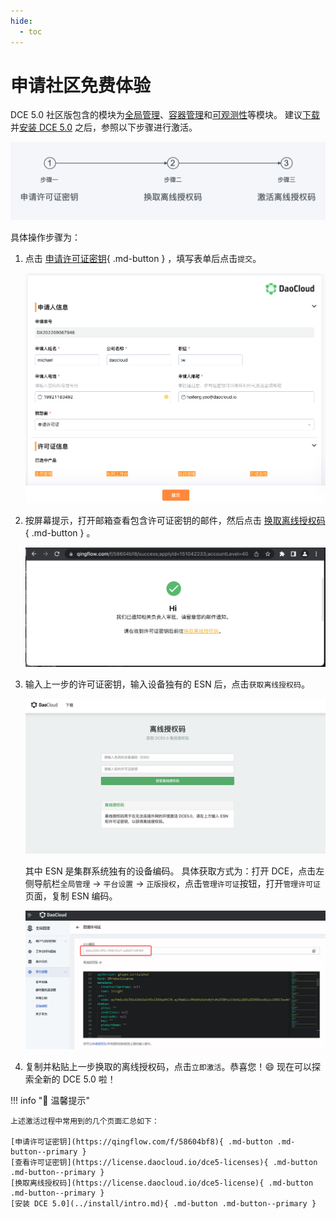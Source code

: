 ```yaml
---
hide:
  - toc
---
```


# 申请社区免费体验

DCE 5.0 社区版包含的模块为[全局管理](../ghippo/01ProductBrief/WhatisGhippo.md)、[容器管理](../kpanda/03ProductBrief/WhatisKPanda.md)和[可观测性](../insight/03ProductBrief/WhatisInsight.md)等模块。
建议[下载](../download/dce5.md)并[安装 DCE 5.0](../install/community/k8s/online.md) 之后，参照以下步骤进行激活。

![license](../images/license01.png)

具体操作步骤为：

1. 点击 [申请许可证密钥](https://qingflow.com/f/58604bf8){ .md-button } ，填写表单后点击`提交`。

    ![license](../images/license011.png)

2. 按屏幕提示，打开邮箱查看包含许可证密钥的邮件，然后点击 [换取离线授权码](https://license.daocloud.io/dce5-license){ .md-button } 。

    ![get-auth-code](../images/license012.png)

3. 输入上一步的许可证密钥，输入设备独有的 ESN 后，点击`获取离线授权码`。

    ![offline-auth-code](../images/license03.png)

    其中 ESN 是集群系统独有的设备编码。
    具体获取方式为：打开 DCE，点击左侧导航栏`全局管理` -> `平台设置` -> `正版授权`，点击`管理许可证`按钮，打开`管理许可证`页面，复制 ESN 编码。

    ![esn](../images/license02.png)

4. 复制并粘贴上一步换取的离线授权码，点击`立即激活`。恭喜您！:smile: 现在可以探索全新的 DCE 5.0 啦！

!!! info "📢 温馨提示"

    上述激活过程中常用到的几个页面汇总如下：

    [申请许可证密钥](https://qingflow.com/f/58604bf8){ .md-button .md-button--primary }
    [查看许可证密钥](https://license.daocloud.io/dce5-licenses){ .md-button .md-button--primary }
    [换取离线授权码](https://license.daocloud.io/dce5-license){ .md-button .md-button--primary }
    [安装 DCE 5.0](../install/intro.md){ .md-button .md-button--primary }
